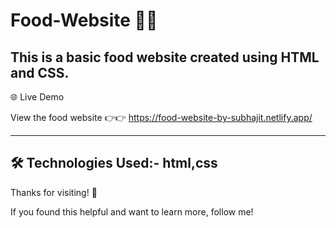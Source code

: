 # Food-Website  🍿🍿

This is a basic food website created using HTML and CSS. 
------
🌐 Live Demo

View the food website 👉👉 https://food-website-by-subhajit.netlify.app/

------
 🛠 Technologies Used:-
html,css
--------
Thanks for visiting! 🌟

If you found this helpful and want to learn more, follow me!
